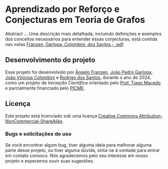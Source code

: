 # Aprendizado por Reforço e Conjecturas em Teoria de Grafos


Abstract ...  Uma descrição mais detalhada, incluindo definições e exemplos dos conceitos necessários para entender essas conjecturas, está contida nas notas [Franzen, Garlopa, Colombini, dos Santos - .pdf]().


## Desenvolvimento do projeto

Esse projeto foi desenvolvido por [Ângelo Franzen](https://github.com/angelofranzen), [João Pedro Garlopa](https://github.com/JPEGarlopa), [João Vinicius Colombini](https://github.com/Jvfc745) e [Rodrigo dos Santos](https://github.com/Rodrigo5677), durante o ano de 2024, como um projeto de _Iniciação Científica_ orientado pelo [Prof. Tiago Macedo](https://github.com/tiagormacedo) e parcialmente financiado pelo [PICME](https://picme.obmep.org.br).


## Licença

Este projeto está licenciado sob uma licença [Creative Commons Attribution-NonCommercial-ShareAlike]().


### Bugs e solicitações de uso

Se você encontrar algum bug, tiver alguma ideia para melhorar alguma parte desse projeto, ou tiver alguma dúvida, sinta-se à vontade para entrar em contato conosco.  Nós agradecemos pelo seu interesse em nosso projeto e esperamos ouvir suas sugestões.
